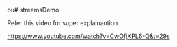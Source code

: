 ou# streamsDemo

Refer this video for super explainantion

https://www.youtube.com/watch?v=CwOfjXPL6-Q&t=29s
